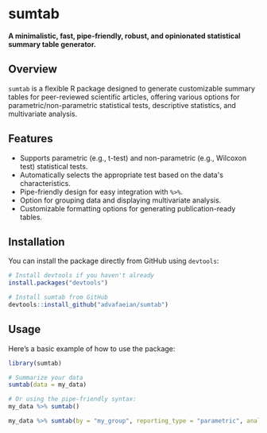 # sumtab

**A minimalistic, fast, pipe-friendly, robust, and opinionated statistical summary table generator.**

## Overview

`sumtab` is a flexible R package designed to generate customizable summary tables for peer-reviewed scientific articles, offering various options for parametric/non-parametric statistical tests, descriptive statistics, and multivariate analysis.

## Features

- Supports parametric (e.g., t-test) and non-parametric (e.g., Wilcoxon test) statistical tests.
- Automatically selects the appropriate test based on the data's characteristics.
- Pipe-friendly design for easy integration with `%>%`.
- Option for grouping data and displaying multivariate analysis.
- Customizable formatting options for generating publication-ready tables.

## Installation

You can install the package directly from GitHub using `devtools`:
```r
# Install devtools if you haven't already
install.packages("devtools")

# Install sumtab from GitHub
devtools::install_github("advafaeian/sumtab")
```

## Usage

Here’s a basic example of how to use the package:
```r
library(sumtab)

# Summarize your data
sumtab(data = my_data)

# Or using the pipe-friendly syntax:
my_data %>% sumtab()

my_data %>% sumtab(by = "my_group", reporting_type = "parametric", analysis = TRUE)
```
